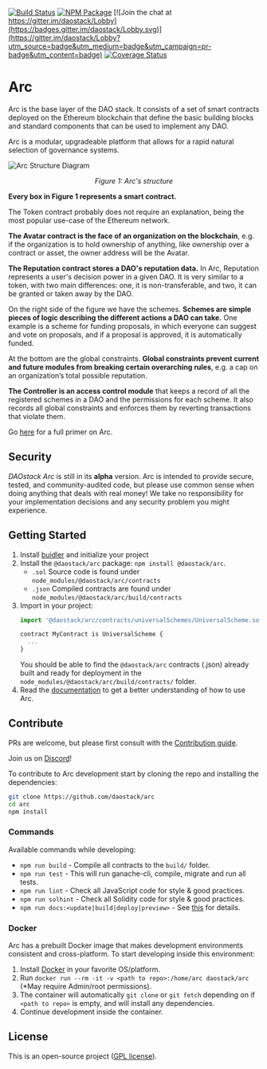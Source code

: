 [![Build Status](https://travis-ci.org/daostack/arc.svg?branch=master)](https://travis-ci.org/daostack/arc)
[![NPM Package](https://img.shields.io/npm/v/@daostack/arc.svg?style=flat-square)](https://www.npmjs.org/package/@daostack/arc)
[![Join the chat at https://gitter.im/daostack/Lobby](https://badges.gitter.im/daostack/Lobby.svg)](https://gitter.im/daostack/Lobby?utm_source=badge&utm_medium=badge&utm_campaign=pr-badge&utm_content=badge)
[![Coverage Status](https://coveralls.io/repos/github/daostack/arc/badge.svg)](https://coveralls.io/github/daostack/arc)
# Arc

Arc is the base layer of the DAO stack. It consists of a set of smart contracts deployed on the Ethereum blockchain that define the basic building blocks and standard components that can be used to implement any DAO.

Arc is a modular, upgradeable platform that allows for a rapid natural selection of governance systems.

![Arc Structure Diagram](https://user-images.githubusercontent.com/5414803/51004260-d7252180-1507-11e9-9be7-2018dbc7452d.jpeg)
*<p align="center">Figure 1: Arc's structure</p>*

**Every box in Figure 1 represents a smart contract.**

The Token contract probably does not require an explanation, being the most popular use-case of the Ethereum network.

**The Avatar contract is the face of an organization on the blockchain**, e.g. if the organization is to hold ownership of anything, like ownership over a contract or asset, the owner address will be the Avatar.

**The Reputation contract stores a DAO's reputation data.** In Arc, Reputation represents a user's decision power in a given DAO. It is very similar to a token, with two main differences: one, it is non-transferable, and two, it can be granted or taken away by the DAO.

On the right side of the figure we have the schemes. **Schemes are simple pieces of logic describing the different actions a DAO can take.** One example is a scheme for funding proposals, in which everyone can suggest and vote on proposals, and if a proposal is approved, it is automatically funded.

At the bottom are the global constraints. **Global constraints prevent current and future modules from breaking certain overarching rules**, e.g. a cap on an organization’s total possible reputation.

**The Controller is an access control module** that keeps a record of all the registered schemes in a DAO and the permissions for each scheme. It also records all global constraints and enforces them by reverting transactions that violate them.

Go [here](https://medium.com/daostack/the-arc-platform-2353229a32fc) for a full primer on Arc.

## Security
*DAOstack Arc* is still in its **alpha** version.
Arc is intended to provide secure, tested, and community-audited code, but please use common sense when doing anything that deals with real money!
We take no responsibility for your implementation decisions and any security problem you might experience.

## Getting Started

1. Install [buidler](https://buidler.dev/getting-started/#quick-start) and initialize your project
2. Install the `@daostack/arc` package:  `npm install @daostack/arc`.
    - `.sol` Source code is found under `node_modules/@daostack/arc/contracts`
    - `.json` Compiled contracts are found under `node_modules/@daostack/arc/build/contracts`
3. Import in your project:
    ```JavaScript
    import '@daostack/arc/contracts/universalSchemes/UniversalScheme.sol';

    contract MyContract is UniversalScheme {
      ...
    }
    ```
    You should be able to find the `@daostack/arc` contracts (<contract>.json) already built and ready for deployment in the `node_modules/@daostack/arc/build/contracts/` folder.
4. Read the [documentation](https://daostack.github.io/arc/) to get a better understanding of how to use Arc.

## Contribute

PRs are welcome, but please first consult with the [Contribution guide](https://github.com/daostack/arc/blob/master/CONTRIBUTING.md).

Join us on [Discord](https://daostack.io/community)!

To contribute to Arc development start by cloning the repo and installing the dependencies:
```sh
git clone https://github.com/daostack/arc
cd arc
npm install
```
### Commands

Available commands while developing:

- `npm run build` - Compile all contracts to the `build/` folder.
- `npm run test` - This will run ganache-cli, compile, migrate and run all tests.
- `npm run lint` - Check all JavaScript code for style & good practices.
- `npm run solhint` - Check all Solidity code for style & good practices.
- `npm run docs:<update|build|deploy|preview>` - See [this](docs#contributing-to-arc-docs) for details.

### Docker
Arc has a prebuilt Docker image that makes development environments consistent and cross-platform.
To start developing inside this environment:

1. Install [Docker](https://www.docker.com/community-edition#/download) in your favorite OS/platform.
2. Run `docker run --rm -it -v <path to repo>:/home/arc daostack/arc` (*May require Admin/root permissions).
2. The container will automatically `git clone` or `git fetch` depending on if `<path to repo>` is empty, and will install any dependencies.
3. Continue development inside the container.

## License

This is an open-source project ([GPL license](https://github.com/daostack/arc/blob/master/LICENSE)).
